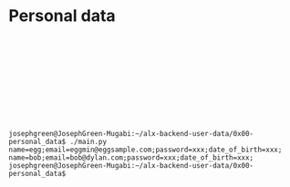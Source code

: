 # Personal data
![](devtools://devtools/bundled/devtools_app.html?remoteBase=https://devtools.azureedge.net/serve_file/@7069649d605643a097c48b2aca67b600bc362a4f/&can_dock=true&panel=elements&firstLaunch=true&isFeedbackEnabled=true&msEdgeDevToolsMicroFeedback=true&enabledExperiments=msEdgeDevToolsNetworkConsole;layersIn3DView;keyboardShortcutEditor;msEdgeVSCodeThemes;msEdgeDevToolsDetachedElements;msEdgeDynamicWelcome#:~:text=https%3A//s3.amazonaws.com/alx%2Dintranet.hbtn.io/uplo%E2%80%A69358b91967ca72723ad79ca44a33f61665bf41365d9160b6b)

```
josephgreen@JosephGreen-Mugabi:~/alx-backend-user-data/0x00-personal_data$ ./main.py 
name=egg;email=eggmin@eggsample.com;password=xxx;date_of_birth=xxx;
name=bob;email=bob@dylan.com;password=xxx;date_of_birth=xxx;
josephgreen@JosephGreen-Mugabi:~/alx-backend-user-data/0x00-personal_data$ 
```
